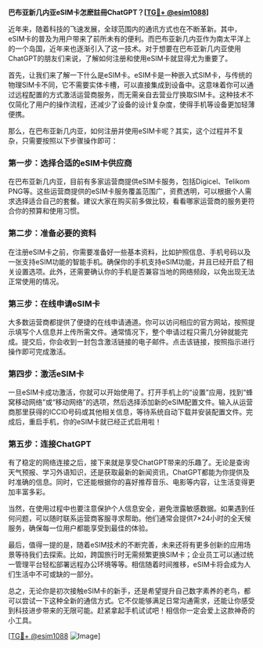 **巴布亚新几内亚eSIM卡怎麽註冊ChatGPT？[[TG💪+ @esim1088](https://t.me/s/esim1088)]**

近年来，随着科技的飞速发展，全球范围内的通讯方式也在不断革新。其中，eSIM卡的普及为用户带来了前所未有的便利。而巴布亚新几内亚作为南太平洋上的一个岛国，近年来也逐渐引入了这一技术。对于想要在巴布亚新几内亚使用ChatGPT的朋友们来说，了解如何注册和使用eSIM卡就显得尤为重要了。

首先，让我们来了解一下什么是eSIM卡。eSIM卡是一种嵌入式SIM卡，与传统的物理SIM卡不同，它不需要实体卡槽，可以直接集成到设备中。这意味着你可以通过远程配置的方式激活运营商服务，而无需亲自去营业厅换取SIM卡。这种技术不仅简化了用户的操作流程，还减少了设备的设计复杂度，使得手机等设备更加轻薄便携。

那么，在巴布亚新几内亚，如何注册并使用eSIM卡呢？其实，这个过程并不复杂，只需要按照以下步骤操作即可：

### 第一步：选择合适的eSIM卡供应商

在巴布亚新几内亚，目前有多家运营商提供eSIM卡服务，包括Digicel、Telikom PNG等。这些运营商提供的eSIM卡服务覆盖范围广，资费透明，可以根据个人需求选择适合自己的套餐。建议大家在购买前多做比较，看看哪家运营商的服务更符合你的预算和使用习惯。

### 第二步：准备必要的资料

在注册eSIM卡之前，你需要准备好一些基本资料，比如护照信息、手机号码以及一张支持eSIM功能的智能手机。确保你的手机支持eSIM功能，并且已经开启了相关设置选项。此外，还需要确认你的手机是否兼容当地的网络频段，以免出现无法正常使用的情况。

### 第三步：在线申请eSIM卡

大多数运营商都提供了便捷的在线申请通道。你可以访问相应的官方网站，按照提示填写个人信息并上传所需文件。通常情况下，整个申请过程只需几分钟就能完成。提交后，你会收到一封包含激活链接的电子邮件。点击该链接，按照指示进行操作即可完成激活。

### 第四步：激活eSIM卡

一旦eSIM卡成功激活，你就可以开始使用了。打开手机上的“设置”应用，找到“蜂窝移动网络”或“移动网络”的选项，然后选择添加新的eSIM配置文件。输入从运营商那里获得的ICCID号码或其他相关信息，等待系统自动下载并安装配置文件。完成后，重启手机，你的eSIM卡就已经正式启用啦！

### 第五步：连接ChatGPT

有了稳定的网络连接之后，接下来就是享受ChatGPT带来的乐趣了。无论是查询天气预报、学习外语知识，还是获取最新的新闻资讯，ChatGPT都能为你提供及时准确的信息。同时，它还能根据你的喜好推荐音乐、电影等内容，让生活变得更加丰富多彩。

当然，在使用过程中也要注意保护个人信息安全，避免泄露敏感数据。如果遇到任何问题，可以随时联系运营商客服寻求帮助。他们通常会提供7×24小时的全天候服务，确保每一位用户都能享受到最佳的体验。

最后，值得一提的是，随着eSIM技术的不断完善，未来还将有更多创新的应用场景等待我们去探索。比如，跨国旅行时无需频繁更换SIM卡；企业员工可以通过统一管理平台轻松部署远程办公环境等等。相信随着时间推移，eSIM卡将会成为人们生活中不可或缺的一部分。

总之，无论你是初次接触eSIM卡的新手，还是希望提升自己数字素养的老鸟，都可以尝试一下这种全新的通信方式。它不仅能够满足日常沟通需求，还能让你感受到科技进步带来的无限可能。赶紧拿起手机试试吧！相信你一定会爱上这款神奇的小工具。

[[TG💪+ @esim1088](https://t.me/s/esim1088) ![Image](https://i.postimg.cc/4NQfJmqS/Snipaste-2025-05-13-00-14-12.png)]